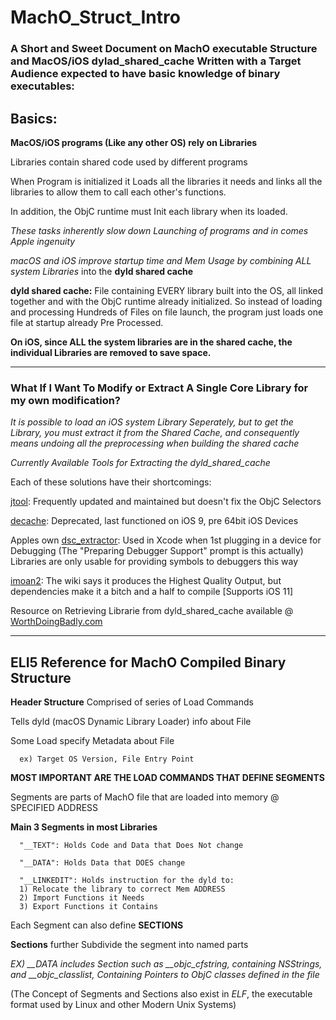# MachO_Struct_Intro #
### A Short and Sweet Document on MachO executable Structure and MacOS/iOS dylad_shared_cache Written with a Target Audience expected to have basic knowledge of binary executables:

## Basics:

**MacOS/iOS programs (Like any other OS) rely on Libraries**

Libraries contain shared code used by different programs

When Program is initialized it Loads all the libraries it needs and links all the libraries to allow them to call each other's functions.

In addition, the ObjC runtime must Init each library when its loaded.

*These tasks inherently slow down Launching of programs and in comes Apple ingenuity*

*macOS and iOS improve startup time and Mem Usage by combining ALL system Libraries*
into the **dyld shared cache**

**dyld shared cache:** 
File containing EVERY library built into the OS, all linked together and with the ObjC runtime already initialized. So instead of loading and processing Hundreds of Files on file launch, the program just loads one file at startup already Pre Processed.

**On iOS, since ALL the system libraries are in the shared cache, the individual Libraries
are removed to save space.**

---
### What If I Want To Modify or Extract A Single Core Library for my own modification?

*It is possible to load an iOS system Library Seperately, but to get the Library, you must
extract it from the Shared Cache, and consequently means undoing all the preprocessing when 
building the shared cache*

*Currently Available Tools for Extracting the dyld_shared_cache*

Each of these solutions have their shortcomings:

[jtool](http://www.newosxbook.com/tools/jtool.html): Frequently updated and maintained but doesn't fix the ObjC Selectors

[decache](https://github.com/phoenix3200/decache): Deprecated, last functioned on iOS 9, pre 64bit iOS Devices

Apples own [dsc_extractor](https://opensource.apple.com/source/dyld/dyld-519.2.2/launch-cache/dsc_extractor.cpp.auto.html): Used in Xcode when 1st plugging in a device for Debugging
(The "Preparing Debugger Support" prompt is this actually) Libraries are only usable for providing symbols to debuggers this way

[imoan2](https://github.com/comex/imaon2): The wiki says it produces the Highest Quality Output, but dependencies make it a bitch and a half to compile [Supports iOS 11]

Resource on Retrieving Librarie from dyld_shared_cache available @ [WorthDoingBadly.com](https://worthdoingbadly.com/dscextract/)

---
## ELI5 Reference for MachO Compiled Binary Structure

**Header Structure**
Comprised of series of Load Commands

Tells dyld (macOS Dynamic Library Loader) info about File

Some Load specify Metadata about File

      ex) Target OS Version, File Entry Point

**MOST IMPORTANT ARE THE LOAD COMMANDS THAT DEFINE SEGMENTS**

Segments are parts of MachO file that are loaded into memory @ SPECIFIED ADDRESS

**Main 3 Segments in most Libraries**

      "__TEXT": Holds Code and Data that Does Not change 

      "__DATA": Holds Data that DOES change 

      "__LINKEDIT": Holds instruction for the dyld to:
      1) Relocate the library to correct Mem ADDRESS
      2) Import Functions it Needs
      3) Export Functions it Contains
      
Each Segment can also define **SECTIONS**

**Sections** further Subdivide the segment into named parts

*EX) __DATA includes Section such as __objc_cfstring, containing NSStrings, and __objc_classlist, Containing Pointers to ObjC classes defined in the file*

(The Concept of Segments and Sections also exist in *ELF*, the executable format used by Linux and other Modern Unix Systems)
